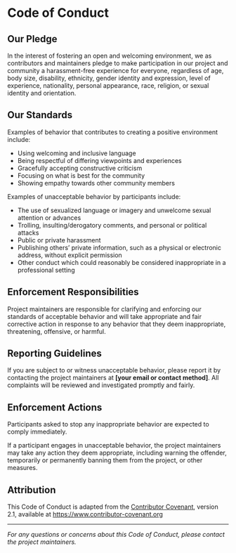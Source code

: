 # Code of Conduct

## Our Pledge

In the interest of fostering an open and welcoming environment, we as contributors and maintainers pledge to make participation in our project and community a harassment-free experience for everyone, regardless of age, body size, disability, ethnicity, gender identity and expression, level of experience, nationality, personal appearance, race, religion, or sexual identity and orientation.

## Our Standards

Examples of behavior that contributes to creating a positive environment include:

- Using welcoming and inclusive language
- Being respectful of differing viewpoints and experiences
- Gracefully accepting constructive criticism
- Focusing on what is best for the community
- Showing empathy towards other community members

Examples of unacceptable behavior by participants include:

- The use of sexualized language or imagery and unwelcome sexual attention or advances
- Trolling, insulting/derogatory comments, and personal or political attacks
- Public or private harassment
- Publishing others’ private information, such as a physical or electronic address, without explicit permission
- Other conduct which could reasonably be considered inappropriate in a professional setting

## Enforcement Responsibilities

Project maintainers are responsible for clarifying and enforcing our standards of acceptable behavior and will take appropriate and fair corrective action in response to any behavior that they deem inappropriate, threatening, offensive, or harmful.

## Reporting Guidelines

If you are subject to or witness unacceptable behavior, please report it by contacting the project maintainers at **[your email or contact method]**. All complaints will be reviewed and investigated promptly and fairly.

## Enforcement Actions

Participants asked to stop any inappropriate behavior are expected to comply immediately.

If a participant engages in unacceptable behavior, the project maintainers may take any action they deem appropriate, including warning the offender, temporarily or permanently banning them from the project, or other measures.

## Attribution

This Code of Conduct is adapted from the [Contributor Covenant](https://www.contributor-covenant.org/version/2/1/code_of_conduct.html), version 2.1, available at https://www.contributor-covenant.org

---

*For any questions or concerns about this Code of Conduct, please contact the project maintainers.*
